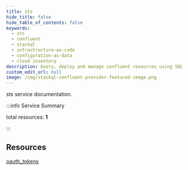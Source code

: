 ```yaml
---
title: sts
hide_title: false
hide_table_of_contents: false
keywords:
  - sts
  - confluent
  - stackql
  - infrastructure-as-code
  - configuration-as-data
  - cloud inventory
description: Query, deploy and manage confluent resources using SQL
custom_edit_url: null
image: /img/stackql-confluent-provider-featured-image.png
---
```


sts service documentation.

:::info Service Summary

<div class="row">
<div class="providerDocColumn">
<span>total resources:&nbsp;<b>1</b></span><br />
</div>
</div>

:::

## Resources
<div class="row">
<div class="providerDocColumn">
<a href="/services/sts/oauth_tokens/">oauth_tokens</a>
</div>
<div class="providerDocColumn">

</div>
</div>